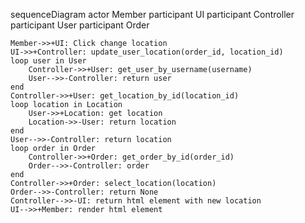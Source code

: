 
sequenceDiagram
    actor Member
    participant UI
    participant Controller
    participant User
    participant Order

    Member->>+UI: Click change location
    UI->>+Controller: update_user_location(order_id, location_id)
    loop user in User
        Controller->>+User: get_user_by_username(username)
        User-->>-Controller: return user
    end
    Controller->>+User: get_location_by_id(location_id)
    loop location in Location
        User->>+Location: get location
        Location->>-User: return location
    end
    User-->>-Controller: return location
    loop order in Order
        Controller->>+Order: get_order_by_id(order_id)
        Order-->>-Controller: order
    end
    Controller->>+Order: select_location(location)
    Order-->>-Controller: return None
    Controller-->>-UI: return html element with new location
    UI-->>+Member: render html element
